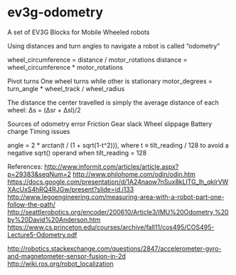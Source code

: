 # ev3g-odometry
A set of EV3G Blocks for Mobile Wheeled robots

Using distances and turn angles to navigate a robot is called “odometry”

wheel_circumference = distance / motor_rotations
distance = wheel_circumference * motor_rotations

Pivot turns
One wheel turns while other is stationary
motor_degrees = turn_angle * wheel_track / wheel_radius

The distance the center travelled is simply the average distance of each wheel:
Δs = (Δsr + Δsl)/2

Sources of odometry error
Friction
Gear slack 
Wheel slippage 
Battery charge 
Timing issues

angle = 2 * arctan(t / (1 + sqrt(1-t^2))),
where t ≡ tilt_reading / 128 to avoid a negative sqrt() operand when tilt_reading = 128

References:
http://www.informit.com/articles/article.aspx?p=29383&seqNum=2
http://www.philohome.com/odin/odin.htm
https://docs.google.com/presentation/d/1A24naow7nSux8kLlTG_lh_qklrVWXAcUxS4hRQ4RJGw/present?slide=id.i133
http://www.legoengineering.com/measuring-area-with-a-robot-part-one-follow-the-path/
http://seattlerobotics.org/encoder/200610/Article3/IMU%20Odometry,%20by%20David%20Anderson.htm
https://www.cs.princeton.edu/courses/archive/fall11/cos495/COS495-Lecture5-Odometry.pdf

http://robotics.stackexchange.com/questions/2847/accelerometer-gyro-and-magnetometer-sensor-fusion-in-2d
http://wiki.ros.org/robot_localization



